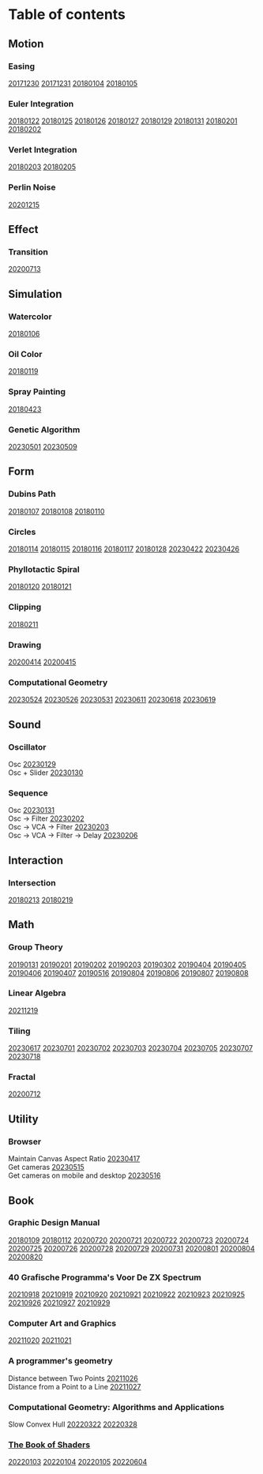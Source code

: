 # Table of contents

## Motion

### Easing

[20171230](https://hysysk.github.io/dailycoding/motion/20171230/)
[20171231](https://hysysk.github.io/dailycoding/motion/20171231/)
[20180104](https://hysysk.github.io/dailycoding/motion/20180104/)
[20180105](https://hysysk.github.io/dailycoding/motion/20180105/)

### Euler Integration

[20180122](https://hysysk.github.io/dailycoding/motion/20180122/)
[20180125](https://hysysk.github.io/dailycoding/motion/20180125/)
[20180126](https://hysysk.github.io/dailycoding/motion/20180126/)
[20180127](https://hysysk.github.io/dailycoding/motion/20180127/)
[20180129](https://hysysk.github.io/dailycoding/motion/20180129/)
[20180131](https://hysysk.github.io/dailycoding/motion/20180131/)
[20180201](https://hysysk.github.io/dailycoding/motion/20180201/)
[20180202](https://hysysk.github.io/dailycoding/motion/20180202/)

### Verlet Integration

[20180203](https://hysysk.github.io/dailycoding/motion/20180203/)
[20180205](https://hysysk.github.io/dailycoding/motion/20180205/)

### Perlin Noise

[20201215](https://hysysk.github.io/dailycoding/motion/20201215/)

## Effect

### Transition

[20200713](https://hysysk.github.io/dailycoding/effect/20200713)

## Simulation

### Watercolor

[20180106](https://hysysk.github.io/dailycoding/simulation/20180106/)

### Oil Color

[20180119](https://hysysk.github.io/dailycoding/simulation/20180119/)

### Spray Painting

[20180423](https://hysysk.github.io/dailycoding/simulation/20180423/)

### Genetic Algorithm

[20230501](https://hysysk.github.io/dailycoding/simulation/20230501/)
[20230509](https://hysysk.github.io/dailycoding/simulation/20230509/)

## Form

### Dubins Path

[20180107](https://hysysk.github.io/dailycoding/form/20180107/)
[20180108](https://hysysk.github.io/dailycoding/form/20180108/)
[20180110](https://hysysk.github.io/dailycoding/form/20180110/)

### Circles

[20180114](https://hysysk.github.io/dailycoding/form/20180114/)
[20180115](https://hysysk.github.io/dailycoding/form/20180115/)
[20180116](https://hysysk.github.io/dailycoding/form/20180116/)
[20180117](https://hysysk.github.io/dailycoding/form/20180117/)
[20180128](https://hysysk.github.io/dailycoding/form/20180128/)
[20230422](https://hysysk.github.io/dailycoding/form/20230422/)
[20230426](https://hysysk.github.io/dailycoding/form/20230426/)

### Phyllotactic Spiral

[20180120](https://hysysk.github.io/dailycoding/form/20180120/)
[20180121](https://hysysk.github.io/dailycoding/form/20180121/)

### Clipping

[20180211](https://hysysk.github.io/dailycoding/form/20180211/)

### Drawing

[20200414](https://hysysk.github.io/dailycoding/form/20200414/)
[20200415](https://hysysk.github.io/dailycoding/form/20200415/)

### Computational Geometry

[20230524](https://hysysk.github.io/dailycoding/form/20230524/)
[20230526](https://hysysk.github.io/dailycoding/form/20230526/)
[20230531](https://hysysk.github.io/dailycoding/form/20230531/)
[20230611](https://hysysk.github.io/dailycoding/form/20230611/)
[20230618](https://hysysk.github.io/dailycoding/form/20230618/)
[20230619](https://hysysk.github.io/dailycoding/form/20230619/)

## Sound

### Oscillator

Osc
[20230129](https://hysysk.github.io/dailycoding/sound/20230129)<br>
Osc + Slider
[20230130](https://hysysk.github.io/dailycoding/sound/20230130)

### Sequence

Osc [20230131](https://hysysk.github.io/dailycoding/sound/20230131)<br>
Osc -> Filter [20230202](https://hysysk.github.io/dailycoding/sound/20230202)<br>
Osc -> VCA -> Filter [20230203](https://hysysk.github.io/dailycoding/sound/20230203)<br>
Osc -> VCA -> Filter -> Delay [20230206](https://hysysk.github.io/dailycoding/sound/20230206)<br>

## Interaction

### Intersection

[20180213](https://hysysk.github.io/dailycoding/interaction/20180213/)
[20180219](https://hysysk.github.io/dailycoding/interaction/20180219/)

## Math

### Group Theory

[20190131](https://hysysk.github.io/dailycoding/math/20190131/)
[20190201](https://hysysk.github.io/dailycoding/math/20190201/)
[20190202](https://hysysk.github.io/dailycoding/math/20190202/)
[20190203](https://hysysk.github.io/dailycoding/math/20190203/)
[20190302](https://hysysk.github.io/dailycoding/math/20190302/)
[20190404](https://hysysk.github.io/dailycoding/math/20190404/)
[20190405](https://hysysk.github.io/dailycoding/math/20190405/)
[20190406](https://hysysk.github.io/dailycoding/math/20190406/)
[20190407](https://hysysk.github.io/dailycoding/math/20190407/)
[20190516](https://hysysk.github.io/dailycoding/math/20190516/)
[20190804](https://hysysk.github.io/dailycoding/math/20190804/)
[20190806](https://hysysk.github.io/dailycoding/math/20190806/)
[20190807](https://hysysk.github.io/dailycoding/math/20190807/)
[20190808](https://hysysk.github.io/dailycoding/math/20190808/)

### Linear Algebra

[20211219](https://hysysk.github.io/dailycoding/math/20211219/)

### Tiling

[20230617](https://hysysk.github.io/dailycoding/math/20230617/)
[20230701](https://hysysk.github.io/dailycoding/math/20230701/)
[20230702](https://hysysk.github.io/dailycoding/math/20230702/)
[20230703](https://hysysk.github.io/dailycoding/math/20230703/)
[20230704](https://hysysk.github.io/dailycoding/math/20230704/)
[20230705](https://hysysk.github.io/dailycoding/math/20230705/)
[20230707](https://hysysk.github.io/dailycoding/math/20230707/)
[20230718](https://hysysk.github.io/dailycoding/math/20230718/)

### Fractal

[20200712](https://hysysk.github.io/dailycoding/math/20200712)

## Utility

### Browser

Maintain Canvas Aspect Ratio [20230417](https://hysysk.github.io/dailycoding/utility/20230417)<br>
Get cameras [20230515](https://hysysk.github.io/dailycoding/utility/20230515)<br>
Get cameras on mobile and desktop [20230516](https://hysysk.github.io/dailycoding/utility/20230516)

## Book

### Graphic Design Manual

[20180109](https://hysysk.github.io/dailycoding/book/20180109/)
[20180112](https://hysysk.github.io/dailycoding/book/20180112/)
[20200720](https://hysysk.github.io/dailycoding/book/20200720/)
[20200721](https://hysysk.github.io/dailycoding/book/20200721/)
[20200722](https://hysysk.github.io/dailycoding/book/20200722/)
[20200723](https://hysysk.github.io/dailycoding/book/20200723/)
[20200724](https://hysysk.github.io/dailycoding/book/20200724/)
[20200725](https://hysysk.github.io/dailycoding/book/20200725/)
[20200726](https://hysysk.github.io/dailycoding/book/20200726/)
[20200728](https://hysysk.github.io/dailycoding/book/20200728/)
[20200729](https://hysysk.github.io/dailycoding/book/20200729/)
[20200731](https://hysysk.github.io/dailycoding/book/20200731/)
[20200801](https://hysysk.github.io/dailycoding/book/20200801/)
[20200804](https://hysysk.github.io/dailycoding/book/20200804/)
[20200820](https://hysysk.github.io/dailycoding/book/20200820/)

### 40 Grafische Programma's Voor De ZX Spectrum

[20210918](https://hysysk.github.io/dailycoding/book/20210918/)
[20210919](https://hysysk.github.io/dailycoding/book/20210919/)
[20210920](https://hysysk.github.io/dailycoding/book/20210920/)
[20210921](https://hysysk.github.io/dailycoding/book/20210921/)
[20210922](https://hysysk.github.io/dailycoding/book/20210922/)
[20210923](https://hysysk.github.io/dailycoding/book/20210923/)
[20210925](https://hysysk.github.io/dailycoding/book/20210925/)
[20210926](https://hysysk.github.io/dailycoding/book/20210926/)
[20210927](https://hysysk.github.io/dailycoding/book/20210927/)
[20210929](https://hysysk.github.io/dailycoding/book/20210929/)

### Computer Art and Graphics

[20211020](https://hysysk.github.io/dailycoding/book/20211020/)
[20211021](https://hysysk.github.io/dailycoding/book/20211021/)

### A programmer's geometry

Distance between Two Points
[20211026](https://hysysk.github.io/dailycoding/book/20211026/)<br>
Distance from a Point to a Line
[20211027](https://hysysk.github.io/dailycoding/book/20211027/)

### Computational Geometry: Algorithms and Applications

Slow Convex Hull
[20220322](https://hysysk.github.io/dailycoding/book/20220322/)
[20220328](https://hysysk.github.io/dailycoding/book/20220328/)

### [The Book of Shaders](https://thebookofshaders.com/)

[20220103](https://hysysk.github.io/dailycoding/book/20220103)
[20220104](https://hysysk.github.io/dailycoding/book/20220104)
[20220105](https://hysysk.github.io/dailycoding/book/20220105)
[20220604](https://hysysk.github.io/dailycoding/book/20220604)
